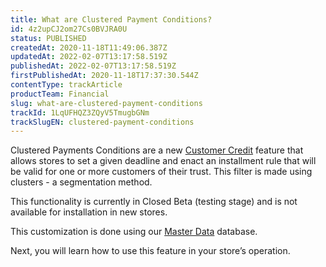 ```yaml
---
title: What are Clustered Payment Conditions?
id: 4z2upCJ2om27Cs0BVJRA0U
status: PUBLISHED
createdAt: 2020-11-18T11:49:06.387Z
updatedAt: 2022-02-07T13:17:58.519Z
publishedAt: 2022-02-07T13:17:58.519Z
firstPublishedAt: 2020-11-18T17:37:30.544Z
contentType: trackArticle
productTeam: Financial
slug: what-are-clustered-payment-conditions
trackId: 1LqUFHQZ3ZQyV5TmugbGNm
trackSlugEN: clustered-payment-conditions
---
```


Clustered Payments Conditions are a new [Customer Credit](https://help.vtex.com/en/announcements/de-credito-aos-seus-melhores-clientes-com-o-customer-credit--6M2V1Oc1UIaGSM6QayWkmq?&utm_source=autocomplete "Customer Credit") feature that allows stores to set a given deadline and enact an installment rule that will be valid for one or more customers of their trust. This filter is made using clusters - a segmentation method.

<div class="alert alert-info">
This functionality is currently in Closed Beta (testing stage) and is not available for installation in new stores.
</div>  

This customization is done using our [Master Data](https://help.vtex.com/en/tutorial/what-is-master-data--4otjBnR27u4WUIciQsmkAw "Master Data") database. 

Next, you will learn how to use this feature in your store’s operation.

